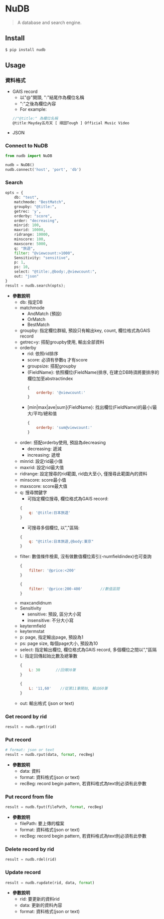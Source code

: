 # NuDB
> A database and search engine.

## Install
```bash
$ pip install nudb
```
  
## Usage
### 資料格式
+ GAIS record
	+ 以"@"開頭, ":"結尾作為欄位名稱
    + ":"之後為欄位內容
    + For example: 
    ```js
    //"@title:" 為欄位名稱
    @title:Mayday五月天 [ 頑固Tough ] Official Music Video
    ```
+ JSON

### Connect to NuDB
```python
from nudb import NuDB

nudb = NuDB()
nudb.connect('host', 'port', 'db')
```

### Search
```python
opts = {
    db: "test",
    matchmode: "BestMatch",
    groupby: "@title:",
    getrec: 'y',
    orderby: "score",
    order: "decreasing",
    minrid: 100,
    maxrid: 10000,
    ridrange: 10000,
    minscore: 100,
    maxscore: 5000,
    q: "旅遊",
    filter: "@viewcount:>1000",
    Sensitivity: "sensitive",
    p: 1,
    ps: 10,
    select: "@title:,@body:,@viewcount:",
    out: "json"
}
result = nudb.search(opts);
```

+ **參數說明**
    + db: 指定DB
    + matchmode
        + AndMatch (預設)
        + OrMatch
        + BestMatch
    + groupby: 指定欄位群組, 預設只有輸出key, count, 欄位格式為GAIS record
    + getrec=y: 搭配groupby使用, 輸出全部資料
    + orderby
        + rid: 依照rid排序
        + score: 必須有參數q 才有score
        + groupsize: 搭配groupby
        + {FieldName}: 依照欄位(FieldName)排序, 在建立DB時須將要排序的欄位加至abstractindex 
            ```js
            { 
                orderby: '@viewcount:' 
            }
            ```
        + [min|max|ave|sum]{FieldName}: 找出欄位(FieldName)的最小/最大/平均/總和值  
            ```js
            { 
                orderby: 'sum@viewcount:' 
            }
            ```
    + order: 搭配orderby使用, 預設為decreasing
        + decreasing: 遞減
        + increasing: 遞增
    + minrid: 設定rid最小值
    + maxrid: 設定rid最大值
    + ridrange: 設定搜尋的rid範圍, rid由大至小, 僅搜尋此範圍內的資料
    + minscore: score最小值
    + maxscore: score最大值
    + q: 搜尋關鍵字
        + 可指定欄位搜尋, 欄位格式為GAIS record: 
        ```js
        {
            q: '@title:日本旅遊'
        }
        ```
        + 可搜尋多個欄位, 以","區隔:
        ```js
        {
            q: "@title:日本旅遊,@body:東京"
        }
        ```
    + filter: 數值條件檢索, 沒有做數值欄位索引(-numfieldindex)也可查詢
        ```js
        {
            filter: '@price:<200'       
        }   
        ```
        ```js
        {
            filter: '@price:200-400'        //數值區間
        }
        ```
    + maxcandidnum
    + Sensitivity
        + sensitive: 預設, 區分大小寫
        + insensitive: 不分大小寫
    + keytermfield
    + keytermstat
    + p: page, 指定輸出page, 預設為1
    + ps: page size, 每個page大小, 預設為10
    + select: 指定輸出欄位, 欄位格式為GAIS record, 多個欄位之間以","區隔
    + L: 指定回傳起始比數及總筆數
        ```js
        {
            L: 30       //回傳30筆
        }
        ```
        ```js
        {
            L: '11,60'    //從第11筆開始, 輸出60筆
        }
        ```
    + out: 輸出格式 (json or text)

### Get record by rid
```python
result = nudb.rget(rid)
```

### Put record
```python
# format: json or text
result = nudb.rput(data, format, recBeg)
```
+ **參數說明**
    + data: 資料
    + format: 資料格式(json or text)
    + recBeg: record begin pattern, 若資料格式為text則必須有此參數

### Put record from file
```python
result = nudb.fput(filePath, format, recBeg)
```
+ **參數說明**
    + filePath: 要上傳的檔案
    + format: 資料格式(json or text)
    + recBeg: record begin pattern, 若資料格式為text則必須有此參數

### Delete record by rid
```python
result = nudb.rdel(rid)
```

### Update record
```python
result = nudb.rupdate(rid, data, format)
```
+ **參數說明**
    + rid: 要更新的資料rid
    + data: 更新的資料內容
    + format: 資料格式(json or text)